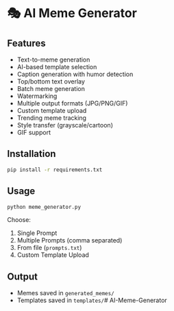 # 🎭 AI Meme Generator

## Features
- Text-to-meme generation
- AI-based template selection
- Caption generation with humor detection
- Top/bottom text overlay
- Batch meme generation
- Watermarking
- Multiple output formats (JPG/PNG/GIF)
- Custom template upload
- Trending meme tracking
- Style transfer (grayscale/cartoon)
- GIF support

## Installation
```bash
pip install -r requirements.txt
```

## Usage
```bash
python meme_generator.py
```

Choose:
1. Single Prompt  
2. Multiple Prompts (comma separated)  
3. From file (`prompts.txt`)  
4. Custom Template Upload

## Output
- Memes saved in `generated_memes/`
- Templates saved in `templates/`#   A I - M e m e - G e n e r a t o r  
 